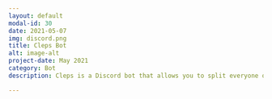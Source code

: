 ```yaml
---
layout: default
modal-id: 30
date: 2021-05-07
img: discord.png
title: Cleps Bot
alt: image-alt
project-date: May 2021
category: Bot
description: Cleps is a Discord bot that allows you to split everyone on a voice channel into random even teams. Easy to use, exclude people from teams by mentioning them, and remake teams if you don't like them. <br> Add it to your Discord server here- <a href="https://discord.com/api/oauth2/authorize?client_id=759274933476917259&permissions=3072&scope=bot">Add Cleps Bot</a>! Get the code on <a href="https://github.com/Aveek-Saha/ClepsBot">GitHub</a> <br><div>Icons made by <a href="https://www.freepik.com" title="Freepik">Freepik</a> from <a href="https://www.flaticon.com/" title="Flaticon">www.flaticon.com</a></div>

---
```

